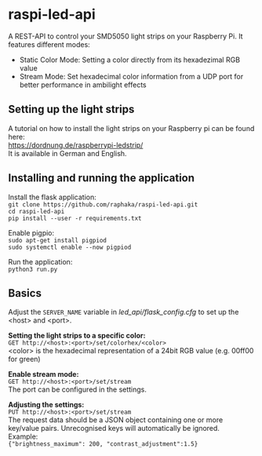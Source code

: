 # raspi-led-api

A REST-API to control your SMD5050 light strips on your Raspberry Pi.
It features different modes:
* Static Color Mode: Setting a color directly from its hexadezimal RGB value
* Stream Mode: Set hexadecimal color information from a UDP port for better performance in ambilight effects

## Setting up the light strips
A tutorial on how to install the light strips on your Raspberry pi can be found here:  
https://dordnung.de/raspberrypi-ledstrip/  
It is available in German and English.

## Installing and running the application
Install the flask application:  
`git clone https://github.com/raphaka/raspi-led-api.git`  
`cd raspi-led-api`  
`pip install --user -r requirements.txt`  

Enable pigpio:  
`sudo apt-get install pigpiod`  
`sudo systemctl enable --now pigpiod`

Run the application:  
`python3 run.py`

## Basics
Adjust the `SERVER_NAME` variable in _led_api/flask_config.cfg_ to set up the \<host\> and \<port\>.


**Setting the light strips to a specific color:**  
`GET http://<host>:<port>/set/colorhex/<color>`  
\<color\> is the hexadecimal representation of a 24bit RGB value (e.g. 00ff00 for green)


**Enable stream mode:**  
`GET http://<host>:<port>/set/stream`  
The port can be configured in the settings.


**Adjusting the settings:**  
`PUT http://<host>:<port>/set/stream`  
The request data should be a JSON object containing one or more key/value pairs.
Unrecognised keys will automatically be ignored.  
Example:  
`{"brightness_maximum": 200, "contrast_adjustment":1.5}`

